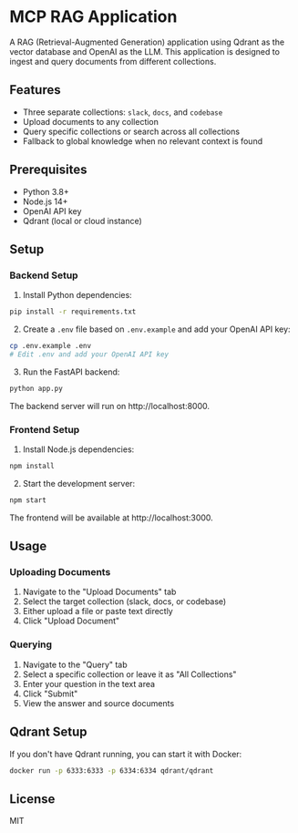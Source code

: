 # MCP RAG Application

A RAG (Retrieval-Augmented Generation) application using Qdrant as the vector database and OpenAI as the LLM. This application is designed to ingest and query documents from different collections.

## Features

- Three separate collections: `slack`, `docs`, and `codebase`
- Upload documents to any collection
- Query specific collections or search across all collections
- Fallback to global knowledge when no relevant context is found

## Prerequisites

- Python 3.8+
- Node.js 14+
- OpenAI API key
- Qdrant (local or cloud instance)

## Setup

### Backend Setup

1. Install Python dependencies:

```bash
pip install -r requirements.txt
```

2. Create a `.env` file based on `.env.example` and add your OpenAI API key:

```bash
cp .env.example .env
# Edit .env and add your OpenAI API key
```

3. Run the FastAPI backend:

```bash
python app.py
```

The backend server will run on http://localhost:8000.

### Frontend Setup

1. Install Node.js dependencies:

```bash
npm install
```

2. Start the development server:

```bash
npm start
```

The frontend will be available at http://localhost:3000.

## Usage

### Uploading Documents

1. Navigate to the "Upload Documents" tab
2. Select the target collection (slack, docs, or codebase)
3. Either upload a file or paste text directly
4. Click "Upload Document"

### Querying

1. Navigate to the "Query" tab
2. Select a specific collection or leave it as "All Collections"
3. Enter your question in the text area
4. Click "Submit"
5. View the answer and source documents

## Qdrant Setup

If you don't have Qdrant running, you can start it with Docker:

```bash
docker run -p 6333:6333 -p 6334:6334 qdrant/qdrant
```

## License

MIT 